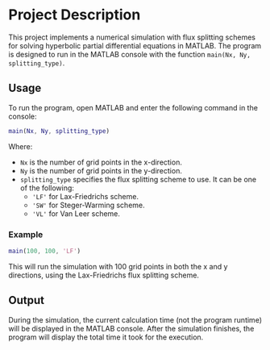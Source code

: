 # Project Description

This project implements a numerical simulation with flux splitting schemes for solving hyperbolic partial differential equations in MATLAB. The program is designed to run in the MATLAB console with the function `main(Nx, Ny, splitting_type)`.

## Usage

To run the program, open MATLAB and enter the following command in the console:

```matlab
main(Nx, Ny, splitting_type)
```

Where:
- `Nx` is the number of grid points in the x-direction.
- `Ny` is the number of grid points in the y-direction.
- `splitting_type` specifies the flux splitting scheme to use. It can be one of the following:
  - `'LF'` for Lax-Friedrichs scheme.
  - `'SW'` for Steger-Warming scheme.
  - `'VL'` for Van Leer scheme.

### Example
```matlab
main(100, 100, 'LF')
```

This will run the simulation with 100 grid points in both the x and y directions, using the Lax-Friedrichs flux splitting scheme.

## Output

During the simulation, the current calculation time (not the program runtime) will be displayed in the MATLAB console. After the simulation finishes, the program will display the total time it took for the execution.